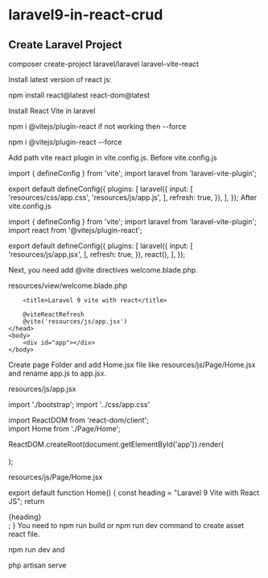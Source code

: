 # laravel9-in-react-crud
## Create Laravel Project

composer create-project laravel/laravel laravel-vite-react


Install latest version of react js:

npm install react@latest react-dom@latest


Install React Vite in laravel

npm i @vitejs/plugin-react
if not working then --force

npm i @vitejs/plugin-react --force


Add path vite react plugin in vite.config.js.
Before vite.config.js

import { defineConfig } from 'vite';
import laravel from 'laravel-vite-plugin';

export default defineConfig({
    plugins: [
        laravel({
            input: [
                'resources/css/app.css',
                'resources/js/app.js',
            ],
            refresh: true,
        }),
    ],
});
After vite.config.js

import { defineConfig } from 'vite';
import laravel from 'laravel-vite-plugin';
import react from '@vitejs/plugin-react';

export default defineConfig({
    plugins: [
        laravel({
            input: [
                'resources/js/app.jsx',
            ],
            refresh: true,
        }),
        react(),
    ],
});


Next, you need add @vite directives welcome.blade.php.

resources/view/welcome.blade.php

<!DOCTYPE html>
<html lang="{{ str_replace('_', '-', app()->getLocale()) }}">
    <head>
        <meta charset="utf-8">
        <meta name="viewport" content="width=device-width, initial-scale=1">

        <title>Laravel 9 vite with react</title>

        @viteReactRefresh
        @vite('resources/js/app.jsx')
    </head>
    <body>
        <div id="app"></div>
    </body>
</html>


Create page Folder and add Home.jsx file like resources/js/Page/Home.jsx and rename app.js to app.jsx.

resources/js/app.jsx

import './bootstrap';
import '../css/app.css'

import ReactDOM from 'react-dom/client';        
import Home from './Page/Home';

ReactDOM.createRoot(document.getElementById('app')).render(     
    <Home />        
);


resources/js/Page/Home.jsx

export default function Home() {
    const heading = "Laravel 9 Vite  with React JS";
    return <div> {heading}</div>;
}
You need to npm run build or npm run dev command to create asset react file.

npm run dev
and

php artisan serve
